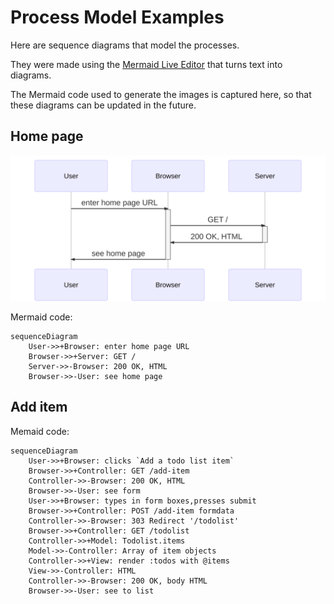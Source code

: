 # Process Model Examples

Here are sequence diagrams that model the processes.

They were made using the [Mermaid Live Editor](https://mermaid-js.github.io/mermaid-live-editor) that turns text into diagrams.

The Mermaid code used to generate the images is captured here, so that these diagrams can be updated in the future.

## Home page

![home page sequence diagram](home_page.svg)

Mermaid code:
```
sequenceDiagram
	User->>+Browser: enter home page URL
	Browser->>+Server: GET /
	Server->>-Browser: 200 OK, HTML
	Browser->>-User: see home page
```

## Add item

Memaid code:
```
sequenceDiagram
	User->>+Browser: clicks `Add a todo list item`
	Browser->>+Controller: GET /add-item
	Controller->>-Browser: 200 OK, HTML
	Browser->>-User: see form
	User->>+Browser: types in form boxes,presses submit
    Browser->>+Controller: POST /add-item formdata
    Controller->>-Browser: 303 Redirect '/todolist'
    Browser->>+Controller: GET /todolist
    Controller->>+Model: Todolist.items
    Model->>-Controller: Array of item objects
    Controller->>+View: render :todos with @items
    View->>-Controller: HTML
    Controller->>-Browser: 200 OK, body HTML
    Browser->>-User: see to list
 ```